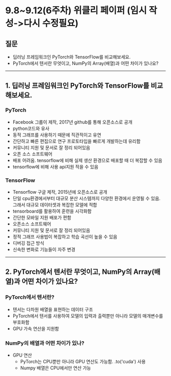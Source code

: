 # **9.8~9.12(6주차) 위클리 페이퍼** (임시 작성->다시 수정필요)

## 질문
- 딥러닝 프레임워크인 PyTorch와 TensorFlow를 비교해보세요.
- PyTorch에서 텐서란 무엇이고, NumPy의 Array(배열)과 어떤 차이가 있나요?

---
## 1. 딥러닝 프레임워크인 PyTorch와 TensorFlow를 비교해보세요.

### PyTorch
- Facebook 그룹이 제작, 2017년 github를 통해 오픈소스로 공개
- python코드와 유사
- 동적 그래프를 사용하기 때문에 직관적이고 유연
- 간단하고 빠른 편집으로 연구 프로토타입을 빠르게 개발하는데 유리함
- 커뮤니티 지원 및 문서로 잘 정리 되어있음
- 오픈 소스 소프트웨어
- 배포 어려움. tensorflow에 비해 실제 생산 환경으로 배포할 때 더 복잡할 수 있음
- tensorflow에 비해 사용 api지원 적을 수 있음

### TensorFlow
- Tensorflow 구글 제작, 2015년에 오픈소스로 공개
- 단일 cpu환경에서부터 대규모 분산 시스템까지 다양한 환경에서 운영될 수 있음. 그래서 대규모 데이터셋과 복잡한 모델에 적합
- tensorboard를 활용하여 훈련을 시각화함
- 간단한 모바일 지원 배포가 편함
- 오픈소스 소프트웨어
- 커뮤니티 지원 및 문서로 잘 정리 되어있음
- 정적 그래프 사용법이 복잡하고 학습 곡선이 높을 수 있음
- 디버깅 접근 방식
- 신속한 변화로 기능들이 자주 변경



---

## 2. PyTorch에서 텐서란 무엇이고, NumPy의 Array(배열)과 어떤 차이가 있나요?

  
### PyTorch에서 텐서란?
- 텐서는 다차원 배열을 표현하는 데이터 구조
- PyTorch에서 텐서를 사용하여 모델의 입력과 출력뿐만 아니라 모델의 매개변수를 부호화함
- GPU 가속 연산을 지원함

### NumPy의 배열과 어떤 차이가 있나?
- GPU 연산
  - PyTorch는 CPU뿐만 아니라 GPU 연산도 가능함. .to('cuda') 사용
  - Numpy 배열은 CPU에서만 연산 가능
